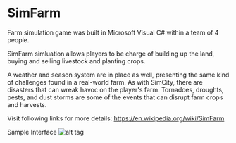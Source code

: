 # SimFarm
Farm simulation game was built in Microsoft Visual C# within a team of 4 people. 

SimFarm simluation allows players to be charge of building up the land, buying and selling livestock and planting crops. 

A weather and season system are in place as well, presenting the same kind of challenges found in a real-world farm. As with SimCity, there are disasters that can wreak havoc on the player's farm. Tornadoes, droughts, pests, and dust storms are some of the events that can disrupt farm crops and harvests.

Visit following links for more details:
https://en.wikipedia.org/wiki/SimFarm

Sample Interface
![alt tag](http://i.imgur.com/ERUOKPr.png)
